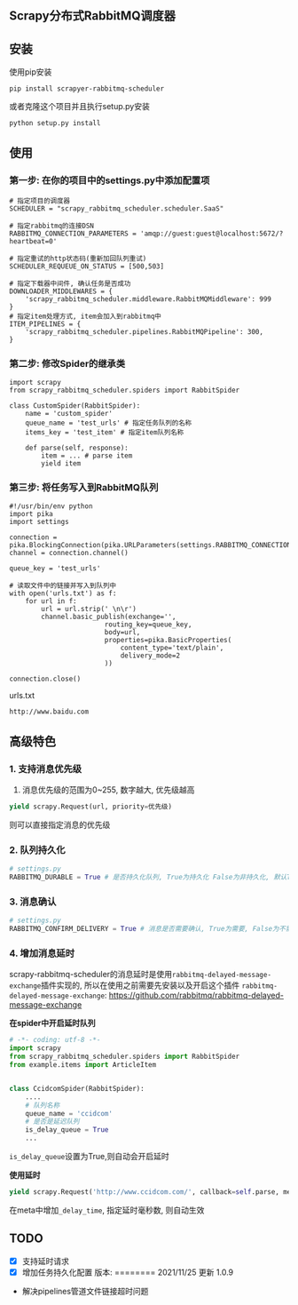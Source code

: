 ## Scrapy分布式RabbitMQ调度器
## 安装

使用pip安装

```
pip install scrapyer-rabbitmq-scheduler
```
或者克隆这个项目并且执行setup.py安装
```
python setup.py install
```

## 使用
### 第一步: 在你的项目中的settings.py中添加配置项
```
# 指定项目的调度器
SCHEDULER = "scrapy_rabbitmq_scheduler.scheduler.SaaS"

# 指定rabbitmq的连接DSN
RABBITMQ_CONNECTION_PARAMETERS = 'amqp://guest:guest@localhost:5672/?heartbeat=0'

# 指定重试的http状态码(重新加回队列重试)
SCHEDULER_REQUEUE_ON_STATUS = [500,503]

# 指定下载器中间件, 确认任务是否成功
DOWNLOADER_MIDDLEWARES = {
    'scrapy_rabbitmq_scheduler.middleware.RabbitMQMiddleware': 999
}
# 指定item处理方式, item会加入到rabbitmq中
ITEM_PIPELINES = {
    'scrapy_rabbitmq_scheduler.pipelines.RabbitMQPipeline': 300,
}
```

### 第二步: 修改Spider的继承类
```
import scrapy
from scrapy_rabbitmq_scheduler.spiders import RabbitSpider

class CustomSpider(RabbitSpider):
    name = 'custom_spider'    
    queue_name = 'test_urls' # 指定任务队列的名称
    items_key = 'test_item' # 指定item队列名称

    def parse(self, response):
        item = ... # parse item
        yield item
```

### 第三步: 将任务写入到RabbitMQ队列
```
#!/usr/bin/env python
import pika
import settings

connection = pika.BlockingConnection(pika.URLParameters(settings.RABBITMQ_CONNECTION_PARAMETERS))
channel = connection.channel()

queue_key = 'test_urls'

# 读取文件中的链接并写入到队列中
with open('urls.txt') as f:
    for url in f:
        url = url.strip(' \n\r')
        channel.basic_publish(exchange='',
                        routing_key=queue_key,
                        body=url,
                        properties=pika.BasicProperties(
                            content_type='text/plain',
                            delivery_mode=2
                        ))

connection.close()
```
urls.txt
```text
http://www.baidu.com
```
## 高级特色
### 1. 支持消息优先级
1. 消息优先级的范围为0~255, 数字越大, 优先级越高
```python
yield scrapy.Request(url, priority=优先级)
```
则可以直接指定消息的优先级

### 2. 队列持久化
```python
# settings.py
RABBITMQ_DURABLE = True # 是否持久化队列, True为持久化 False为非持久化, 默认True
```

### 3. 消息确认
```python
# settings.py
RABBITMQ_CONFIRM_DELIVERY = True # 消息是否需要确认, True为需要, False为不需要, 默认是True
```

### 4. 增加消息延时
scrapy-rabbitmq-scheduler的消息延时是使用`rabbitmq-delayed-message-exchange`插件实现的, 所以在使用之前需要先安装以及开启这个插件
`rabbitmq-delayed-message-exchange`: https://github.com/rabbitmq/rabbitmq-delayed-message-exchange

**在spider中开启延时队列**
```python
# -*- coding: utf-8 -*-
import scrapy
from scrapy_rabbitmq_scheduler.spiders import RabbitSpider
from example.items import ArticleItem


class CcidcomSpider(RabbitSpider):
    ....
    # 队列名称
    queue_name = 'ccidcom'
    # 是否是延迟队列
    is_delay_queue = True
    ...
```
`is_delay_queue`设置为True,则自动会开启延时

**使用延时**
```python
yield scrapy.Request('http://www.ccidcom.com/', callback=self.parse, meta={'_delay_time': 10000})
```
在meta中增加`_delay_time`, 指定延时毫秒数, 则自动生效
## TODO
- [x] 支持延时请求
- [x] 增加任务持久化配置
版本:
========
2021/11/25 更新 1.0.9
- 解决pipelines管道文件链接超时问题
